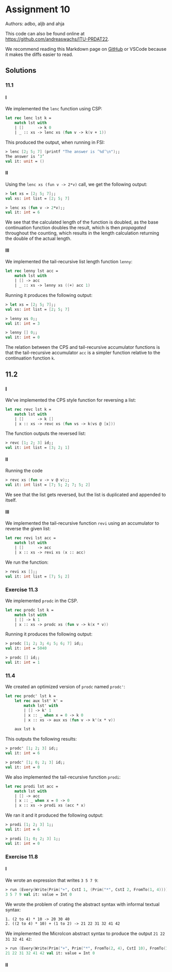 # Assignment 10

Authors: adbo, aljb and ahja

This code can also be found online at <https://github.com/andreaswachs/ITU-PRDAT22>.

We recommend reading this Markdown page on [GitHub](https://github.com/andreaswachs/ITU-PRDAT22/blob/main/assignment10/README.md) or VSCode because it makes the diffs easier to read.

## Solutions

### 11.1

#### I


We implemented the `lenc` function using CSP:

```fs
let rec lenc lst k =
    match lst with
    | []      -> k 0
    | _ :: xs -> lenc xs (fun v -> k(v + 1))
```

This produced the output, when running in FSI:

```fsi
> lenc [2; 5; 7] (printf "The answer is ’%d’\n");;
The answer is ’3’
val it: unit = ()
```

#### II

Using the `lenc xs (fun v -> 2*v)` call, we get the following output:

```fsi
> let xs = [2; 5; 7];;
val xs: int list = [2; 5; 7]

> lenc xs (fun v -> 2*v);;
val it: int = 6
```

We see that the calculated length of the function is doubled, as the base continuation function doubles the result, which is then *propagated* throughout the counting, which results in the length calculation returning the double of the actual length.

#### III

We implemented the tail-recursive list length function `lenny`:

```fs
let rec lenny lst acc =
    match lst with
    | [] -> acc
    | _ :: xs -> lenny xs ((+) acc 1)
```

Running it produces the following output:

```fsi
> let xs = [2; 5; 7];;
val xs: int list = [2; 5; 7]

> lenny xs 0;;
val it: int = 3

> lenny [] 0;;
val it: int = 0
```

The relation between the CPS and tail-recursive accumulator functions is that the tail-recursive accumulator `acc` is a simpler function relative to the continuation function `k`.

## 11.2


### I

We've implemented the CPS style function for reversing a list:

```fs
let rec revc lst k =
    match lst with
    | []      -> k []
    | x :: xs -> revc xs (fun vs -> k(vs @ [x]))
```

The function outputs the reversed list:

```fsi
> revc [1; 2; 3] id;;
val it: int list = [3; 2; 1]
```

#### II

Running the code

```fs
> revc xs (fun v -> v @ v);;
val it: int list = [7; 5; 2; 7; 5; 2]
```

We see that the list gets reversed, but the list is duplicated and appended to itself.

#### III

We implemented the tail-recursive function `revi` using an accumulator to reverse the given list:

```fs
let rec revi lst acc =
    match lst with
    | []      -> acc
    | x :: xs -> revi xs (x :: acc)
```

We run the function:

```fsi
> revi xs [];;
val it: int list = [7; 5; 2]
```

### Exercise 11.3

We implemented `prodc` in the CSP. 

```fs
let rec prodc lst k =
    match lst with
    | [] -> k 1
    | x :: xs -> prodc xs (fun v -> k(x * v))
```

Running it produces the following output:

```fsi
> prodc [1; 2; 3; 4; 5; 6; 7] id;;
val it: int = 5040

> prodc [] id;;
val it: int = 1
```

### 11.4

We created an optimized version of `prodc` named `prodc'`:

```fs
let rec prodc' lst k =
    let rec aux lst' k' =
        match lst' with
        | [] -> k' 1
        | x :: _ when x = 0 -> k 0
        | x :: xs -> aux xs (fun v -> k'(x * v))

    aux lst k
```

This outputs the following results:

```fsi
> prodc' [1; 2; 3] id;;
val it: int = 6

> prodc' [1; 0; 2; 3] id;;
val it: int = 0
```

We also implemented the tail-recursive function `prodi`:


```fs
let rec prodi lst acc =
    match lst with
    | [] -> acc
    | x :: _ when x = 0 -> 0
    | x :: xs -> prodi xs (acc * x)
```

We ran it and it produced the following output:

```fsi
> prodi [1; 2; 3] 1;;
val it: int = 6

> prodi [1; 0; 2; 3] 1;;
val it: int = 0
```

### Exercise 11.8

#### I

We wrote an expression that writes `3 5 7 9`:

```fsi
> run (Every(Write(Prim("+", CstI 1, (Prim("*", CstI 2, FromTo(1, 4)))))));; 
3 5 7 9 val it: value = Int 0
```

We wrote the problem of crating the abstract syntax with informal textual syntax:

```txt
1. (2 to 4) * 10 -> 20 30 40
2. ((2 to 4) * 10) + (1 to 2) -> 21 22 31 32 41 42
```

We implemented the MicroIcon abstract syntax to produce the output `21 22 31 32 41 42`:

```fsi
> run (Every(Write(Prim("+", Prim("*", FromTo(2, 4), CstI 10), FromTo(1, 2)))));;
21 22 31 32 41 42 val it: value = Int 0
```

#### II



